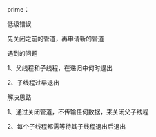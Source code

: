 prime：

低级错误

先关闭之前的管道，再申请新的管道

遇到的问题

1、父线程和子线程，在递归中何时退出

2、子线程过早退出

解决思路

1、通过关闭管道，不传输任何数据，来关闭父子线程

2、每个子线程都需等待其子线程退出后退出